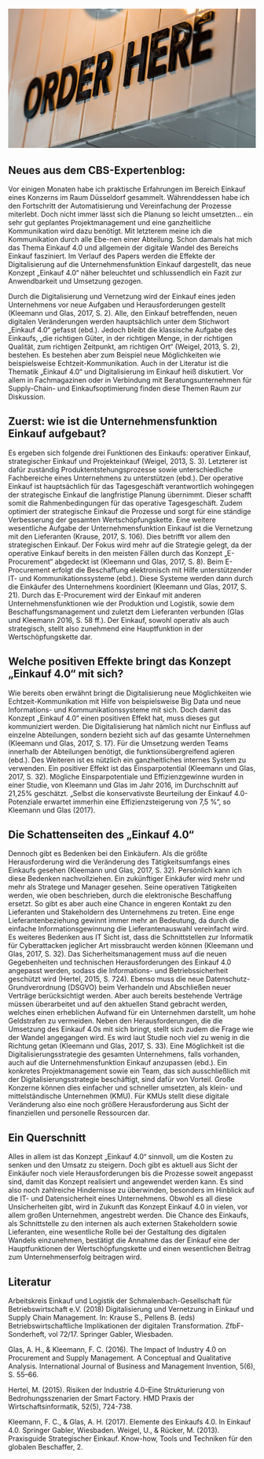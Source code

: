 ![purchase](03.jpg)

## Neues aus dem CBS-Expertenblog:

Vor einigen Monaten habe ich praktische Erfahrungen im Bereich Einkauf eines Konzerns im Raum Düsseldorf gesammelt. Währenddessen habe ich den Fortschritt der Automatisierung und Vereinfachung der Prozesse miterlebt. Doch nicht immer lässt sich die Planung so leicht umsetzten... ein sehr gut geplantes Projektmanagement und eine ganzheitliche Kommunikation wird dazu benötigt. Mit letzterem meine ich die Kommunikation durch alle Ebe-nen einer Abteilung. Schon damals hat mich das Thema Einkauf 4.0 und allgemein der digitale Wandel des Bereichs Einkauf fasziniert. Im Verlauf des Papers werden die Effekte der Digitalisierung auf die Unternehmensfunktion Einkauf dargestellt, das neue Konzept „Einkauf 4.0“ näher beleuchtet und schlussendlich ein Fazit zur Anwendbarkeit und Umsetzung gezogen.

Durch die Digitalisierung und Vernetzung wird der Einkauf eines jeden Unternehmens vor neue Aufgaben und Herausforderungen gestellt (Kleemann und Glas, 2017, S. 2). Alle, den Einkauf betreffenden, neuen digitalen Veränderungen werden hauptsächlich unter dem Stichwort „Einkauf 4.0“ gefasst (ebd.). Jedoch bleibt die klassische Aufgabe des Einkaufs, „die richtigen Güter, in der richtigen Menge, in der richtigen Qualität, zum richtigen Zeitpunkt, am richtigen Ort“ (Weigel, 2013, S. 2), bestehen. Es bestehen aber zum Beispiel neue Möglichkeiten wie beispielsweise Echtzeit-Kommunikation. Auch in der Literatur ist die Thematik „Einkauf 4.0“ und Digitalisierung im Einkauf heiß diskutiert. Vor allem in Fachmagazinen oder in Verbindung mit Beratungsunternehmen für Supply-Chain- und Einkaufsoptimierung finden diese Themen Raum zur Diskussion.

## Zuerst: wie ist die Unternehmensfunktion Einkauf aufgebaut?

Es ergeben sich folgende drei Funktionen des Einkaufs: operativer Einkauf, strategischer Einkauf und Projekteinkauf (Weigel, 2013, S. 3). Letzterer ist dafür zuständig Produktentstehungsprozesse sowie unterschiedliche Fachbereiche eines Unternehmens zu unterstützen (ebd.). Der operative Einkauf ist hauptsächlich für das Tagesgeschäft verantwortlich wohingegen der strategische Einkauf die langfristige Planung übernimmt. Dieser schafft somit die Rahmenbedingungen für das operative Tagesgeschäft. Zudem optimiert der strategische Einkauf die Prozesse und sorgt für eine ständige Verbesserung der gesamten Wertschöpfungskette. Eine weitere wesentliche Aufgabe der Unternehmensfunktion Einkauf ist die Vernetzung mit den Lieferanten (Krause, 2017, S. 106). Dies betrifft vor allem den strategischen Einkauf. Der Fokus wird mehr auf die Strategie gelegt, da der operative Einkauf bereits in den meisten Fällen durch das Konzept „E-Procurement“ abgedeckt ist (Kleemann und Glas, 2017, S. 8). Beim E-Procurement erfolgt die Beschaffung elektronisch mit Hilfe unterstützender IT- und Kommunikationssysteme (ebd.). Diese Systeme werden dann durch die Einkäufer des Unternehmens koordiniert (Kleemann und Glas, 2017, S. 21). Durch das E-Procurement wird der Einkauf mit anderen Unternehmensfunktionen wie der Produktion und Logistik, sowie dem Beschaffungsmanagement und zuletzt dem Lieferanten verbunden (Glas und Kleemann 2016, S. 58 ff.). Der Einkauf, sowohl operativ als auch strategisch, stellt also zunehmend eine Hauptfunktion in der Wertschöpfungskette dar.

## Welche positiven Effekte bringt das Konzept „Einkauf 4.0“ mit sich?

Wie bereits oben erwähnt bringt die Digitalisierung neue Möglichkeiten wie Echtzeit-Kommunikation mit Hilfe von beispielsweise Big Data und neue Informations- und Kommunikationssysteme mit sich. Doch damit das Konzept „Einkauf 4.0“ einen positiven Effekt hat, muss dieses gut kommuniziert werden. Die Digitalisierung hat nämlich nicht nur Einfluss auf einzelne Abteilungen, sondern bezieht sich auf das gesamte Unternehmen (Kleemann und Glas, 2017, S. 17). Für die Umsetzung werden Teams innerhalb der Abteilungen benötigt, die funktionsübergreifend agieren (ebd.). Des Weiteren ist es nützlich ein ganzheitliches internes System zu verwenden. Ein positiver Effekt ist das Einsparpotential (Kleemann und Glas, 2017, S. 32). Mögliche Einsparpotentiale und Effizienzgewinne wurden in einer Studie, von Kleemann und Glas im Jahr 2016, im Durchschnitt auf 21,25% geschätzt. „Selbst die konservativste Beurteilung der Einkauf 4.0-Potenziale erwartet immerhin eine Effizienzsteigerung von 7,5 %“, so Kleemann und Glas (2017).

## Die Schattenseiten des „Einkauf 4.0“

Dennoch gibt es Bedenken bei den Einkäufern. Als die größte Herausforderung wird die Veränderung des Tätigkeitsumfangs eines Einkaufs gesehen (Kleemann und Glas, 2017, S. 32). Persönlich kann ich diese Bedenken nachvollziehen. Ein zukünftiger Einkäufer wird mehr und mehr als Stratege und Manager gesehen. Seine operativen Tätigkeiten werden, wie oben beschrieben, durch die elektronische Beschaffung ersetzt. So gibt es aber auch eine Chance in engeren Kontakt zu den Lieferanten und Stakeholdern des Unternehmens zu treten. Eine enge Lieferantenbeziehung gewinnt immer mehr an Bedeutung, da durch die einfache Informationsgewinnung die Lieferantenauswahl vereinfacht wird. Es weiteres Bedenken aus IT Sicht ist, dass die Schnittstellen zur Informatik für Cyberattacken jeglicher Art missbraucht werden können (Kleemann und Glas, 2017, S. 32). Das Sicherheitsmanagement muss auf die neuen Gegebenheiten und technischen Herausforderungen des Einkauf 4.0 angepasst werden, sodass die Informations- und Betriebssicherheit geschützt wird (Hertel, 2015, S. 724).
Ebenso muss die neue Datenschutz-Grundverordnung (DSGVO) beim Verhandeln und Abschließen neuer Verträge berücksichtigt werden. Aber auch bereits bestehende Verträge müssen überarbeitet und auf den aktuellen Stand gebracht werden, welches einen erheblichen Aufwand für ein Unternehmen darstellt, um hohe Geldstrafen zu vermeiden. Neben den Herausforderungen, die die Umsetzung des Einkauf 4.0s mit sich bringt, stellt sich zudem die Frage wie der Wandel angegangen wird. Es wird laut Studie noch viel zu wenig in die Richtung getan (Kleemann und Glas, 2017, S. 33). Eine Möglichkeit ist die Digitalisierungsstrategie des gesamten Unternehmens, falls vorhanden, auch auf die Unternehmensfunktion Einkauf anzupassen (ebd.). Ein konkretes Projektmanagement sowie ein Team, das sich ausschließlich mit der Digitalisierungsstrategie beschäftigt, sind dafür von Vorteil. Große Konzerne können dies einfacher und schneller umsetzten, als klein- und mittelständische Unternehmen (KMU). Für KMUs stellt diese digitale Veränderung also eine noch größere Herausforderung aus Sicht der finanziellen und personelle Ressourcen dar.

## Ein Querschnitt

Alles in allem ist das Konzept „Einkauf 4.0“ sinnvoll, um die Kosten zu senken und den Umsatz zu steigern. Doch gibt es aktuell aus Sicht der Einkäufer noch viele Herausforderungen bis die Prozesse soweit angepasst sind, damit das Konzept realisiert und angewendet werden kann. Es sind also noch zahlreiche Hindernisse zu überwinden, besonders im Hinblick auf die IT- und Datensicherheit eines Unternehmens. Obwohl es all diese Unsicherheiten gibt, wird in Zukunft das Konzept Einkauf 4.0 in vielen, vor allem großen Unternehmen, angestrebt werden. Die Chance des Einkaufs, als Schnittstelle zu den internen als auch externen Stakeholdern sowie Lieferanten, eine wesentliche Rolle bei der Gestaltung des digitalen Wandels einzunehmen, bestätigt die Annahme das der Einkauf eine der Hauptfunktionen der Wertschöpfungskette und einen wesentlichen Beitrag zum Unternehmenserfolg beitragen wird.

## Literatur

Arbeitskreis Einkauf und Logistik der Schmalenbach-Gesellschaft für Betriebswirtschaft e.V. (2018) Digitalisierung und Vernetzung in Einkauf und Supply Chain Management. In: Krause S., Pellens B. (eds) Betriebswirtschaftliche Implikationen der digitalen Transformation. ZfbF-Sonderheft, vol 72/17. Springer Gabler, Wiesbaden.

Glas, A. H., & Kleemann, F. C. (2016). The Impact of Industry 4.0 on Procurement and Supply Management. A Conceptual and Qualitative Analysis. International Journal of Business and Management Invention, 5(6), S. 55–66.

Hertel, M. (2015). Risiken der Industrie 4.0–Eine Strukturierung von Bedrohungsszenarien der Smart Factory. HMD Praxis der Wirtschaftsinformatik, 52(5), 724-738.

Kleemann, F. C., & Glas, A. H. (2017). Elemente des Einkaufs 4.0. In Einkauf 4.0. Springer Gabler, Wiesbaden. Weigel, U., & Rücker, M. (2013). Praxisguide Strategischer Einkauf. Know-how, Tools und Techniken für den globalen Beschaffer, 2.
